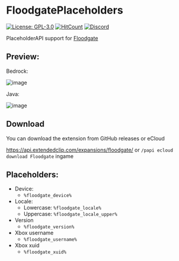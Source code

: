 # FloodgatePlaceholders
[![License: GPL-3.0](https://img.shields.io/github/license/rtm516/MCXboxBroadcast)](LICENSE)
[![HitCount](https://hits.dwyl.com/rtm516/FloodgatePlaceholders.svg)](http://hits.dwyl.com/rtm516/FloodgatePlaceholders)
[![Discord](https://img.shields.io/discord/1139621390908133396?label=discord&color=5865F2)](https://discord.gg/Tp3tA2kdCN)

PlaceholderAPI support for [Floodgate](https://github.com/GeyserMC/Floodgate)

## Preview:
Bedrock:

![image](https://user-images.githubusercontent.com/5401186/80528040-3329e880-898d-11ea-95e4-5d5556343773.png)

Java:

![image](https://user-images.githubusercontent.com/5401186/80527741-c1519f00-898c-11ea-8b0a-999b455b77af.png)

## Download
You can download the extension from GitHub releases or eCloud

https://api.extendedclip.com/expansions/floodgate/ or `/papi ecloud download Floodgate` ingame

## Placeholders:
- Device:
	- `%floodgate_device%`
- Locale:
	- Lowercase: `%floodgate_locale%`
	- Uppercase: `%floodgate_locale_upper%`
- Version
	- `%floodgate_version%`
- Xbox username
	- `%floodgate_username%`
- Xbox xuid
	- `%floodgate_xuid%`